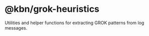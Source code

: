 # @kbn/grok-heuristics

Utilities and helper functions for extracting GROK patterns from log messages.